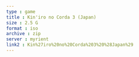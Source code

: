 ```yaml
---
type : game
title : Kin'iro no Corda 3 (Japan)
size : 2.5 G
format : iso
archive : zip
server : myrient
link2 : Kin%27iro%20no%20Corda%203%20%28Japan%29
---
```

